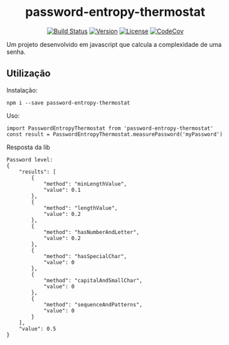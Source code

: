 <h1 align="center"> password-entropy-thermostat </h1>

<p align="center">
  <a href="https://travis-ci.com/BrunoCasotto/vanilla-js-chat"><img src="https://travis-ci.com/BrunoCasotto/password-entropy-thermostat.svg?branch=master" alt="Build Status"></a>
  <a href="https://www.npmjs.com/package/vanilla-js-chat"><img src="https://img.shields.io/npm/v/password-entropy-thermostat" alt="Version"></a>
  <a href="https://www.npmjs.com/package/vanilla-js-chat"><img src="https://img.shields.io/npm/l/password-entropy-thermostat.svg" alt="License"></a>
  <a href="https://codecov.io/gh/BrunoCasotto/vanilla-js-chat"><img src="https://codecov.io/gh/BrunoCasotto/password-entropy-thermostat/branch/master/graph/badge.svg" alt="CodeCov"></a></p>

Um projeto desenvolvido em javascript que calcula a complexidade de uma senha.


## Utilização
Instalação:

``` npm i --save password-entropy-thermostat ```

Uso:


```
import PasswordEntropyThermostat from 'password-entropy-thermostat'
const result = PasswordEntropyThermostat.measurePassword('myPassword')
```


Resposta da lib

```
Password level:
{
    "results": [
        {
            "method": "minLengthValue",
            "value": 0.1
        },
        {
            "method": "lengthValue",
            "value": 0.2
        },
        {
            "method": "hasNumberAndLetter",
            "value": 0.2
        },
        {
            "method": "hasSpecialChar",
            "value": 0
        },
        {
            "method": "capitalAndSmallChar",
            "value": 0
        },
        {
            "method": "sequenceAndPatterns",
            "value": 0
        }
    ],
    "value": 0.5
}
```
